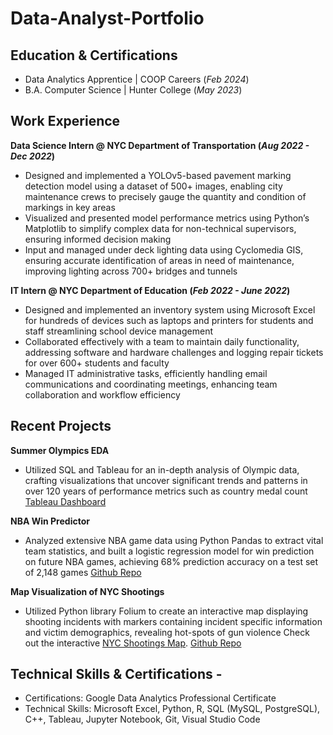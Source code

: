 # Data-Analyst-Portfolio

## Education & Certifications
- Data Analytics Apprentice | COOP Careers (_Feb 2024_) 
- B.A. Computer Science | Hunter College (_May 2023_)

## Work Experience
**Data Science Intern @ NYC Department of Transportation (_Aug 2022 - Dec 2022_)**
- Designed and implemented a YOLOv5-based pavement marking detection model using a dataset of 500+ images, enabling
city maintenance crews to precisely gauge the quantity and condition of markings in key areas
- Visualized and presented model performance metrics using Python’s Matplotlib to simplify complex data for non-technical
supervisors, ensuring informed decision making
- Input and managed under deck lighting data using Cyclomedia GIS, ensuring accurate identification of areas in need of
maintenance, improving lighting across 700+ bridges and tunnels

**IT Intern @ NYC Department of Education (_Feb 2022 - June 2022_)**
- Designed and implemented an inventory system using Microsoft Excel for hundreds of devices such as laptops and printers
for students and staff streamlining school device management
- Collaborated effectively with a team to maintain daily functionality, addressing software and hardware challenges and
logging repair tickets for over 600+ students and faculty
- Managed IT administrative tasks, efficiently handling email communications and coordinating meetings, enhancing team
collaboration and workflow efficiency

## Recent Projects
**Summer Olympics EDA**
- Utilized SQL and Tableau for an in-depth analysis of Olympic data, crafting visualizations that uncover significant trends
and patterns in over 120 years of performance metrics such as country medal count
[Tableau Dashboard](https://public.tableau.com/views/TheSummerOlympicsTheDataBehindTheGlobalStageofOurGreatestAthletes/Dashboard2?:language=en-US&:display_count=n&:origin=viz_share_link)

**NBA Win Predictor**
- Analyzed extensive NBA game data using Python Pandas to extract vital team statistics, and built a logistic regression
model for win prediction on future NBA games, achieving 68% prediction accuracy on a test set of 2,148 games
[Github Repo](https://github.com/jdl456/Nba-win-predictor)

**Map Visualization of NYC Shootings**
- Utilized Python library Folium to create an interactive map displaying shooting incidents with markers containing incident
specific information and victim demographics, revealing hot-spots of gun violence
Check out the interactive [NYC Shootings Map](https://github.com/jdl456/Data-Analyst-Portfolio/blob/main/map.html).
[Github Repo](https://github.com/jdl456/NYC_Shootings)

## Technical Skills & Certifications -
- Certifications: Google Data Analytics Professional Certificate
- Technical Skills: Microsoft Excel, Python, R, SQL (MySQL, PostgreSQL), C++, Tableau, Jupyter Notebook, Git, Visual
Studio Code
